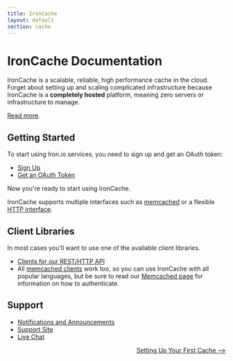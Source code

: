 ```yaml
---
title: IronCache
layout: default
section: cache
---
```


# IronCache Documentation

IronCache is a scalable, reliable, high performance cache in the cloud. Forget about setting up and scaling complicated infrastructure because
IronCache is a **completely hosted** platform, meaning zero servers or infrastructure to manage.

[Read more](http://www.iron.io/products/cache).

## Getting Started

To start using Iron.io services, you need to sign up and get an OAuth token:

* [Sign Up](http://www.iron.io)
* [Get an OAuth Token](http://hud.iron.io/tokens)

Now you're ready to start using IronCache.

IronCache supports multiple interfaces such as [memcached](/cache/code/memcached) or a flexible [HTTP interface](/cache/reference/api).

## Client Libraries

In most cases you'll want to use one of the available client libraries.

* [Clients for our REST/HTTP API](/cache/code/libraries)
* All [memcached clients](http://code.google.com/p/memcached/wiki/Clients) work too, so you can use IronCache with all popular languages, but be sure to read our [Memcached page](/cache/code/memcached) for information on how to authenticate.

## Support

* [Notifications and Announcements](https://plus.google.com/107080387635368981384/posts)
* [Support Site](http://support.iron.io)
* [Live Chat](http://get.iron.io/chat)


<p style="width: 100%; text-align: right;"><a href="/cache/start/first-cache" class="next_item">Setting Up Your First Cache --></a></p>
